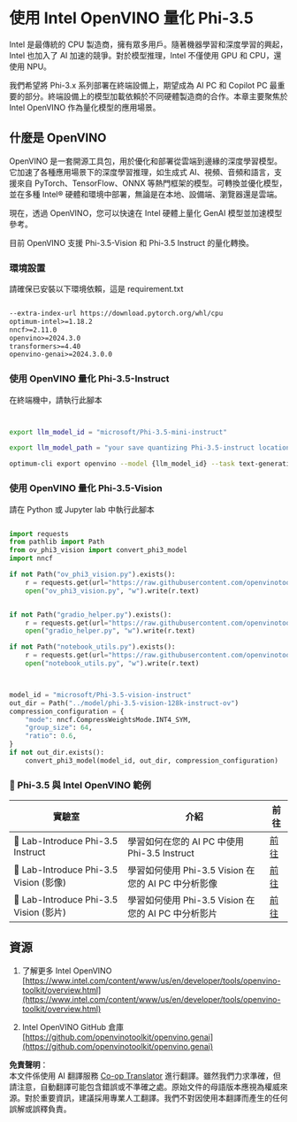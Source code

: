 <!--
CO_OP_TRANSLATOR_METADATA:
{
  "original_hash": "3139a6a82f357a9f90f1fe51c4caf65a",
  "translation_date": "2025-07-16T21:59:29+00:00",
  "source_file": "md/01.Introduction/04/UsingIntelOpenVINOQuantifyingPhi.md",
  "language_code": "mo"
}
-->
# **使用 Intel OpenVINO 量化 Phi-3.5**

Intel 是最傳統的 CPU 製造商，擁有眾多用戶。隨著機器學習和深度學習的興起，Intel 也加入了 AI 加速的競爭。對於模型推理，Intel 不僅使用 GPU 和 CPU，還使用 NPU。

我們希望將 Phi-3.x 系列部署在終端設備上，期望成為 AI PC 和 Copilot PC 最重要的部分。終端設備上的模型加載依賴於不同硬體製造商的合作。本章主要聚焦於 Intel OpenVINO 作為量化模型的應用場景。

## **什麼是 OpenVINO**

OpenVINO 是一套開源工具包，用於優化和部署從雲端到邊緣的深度學習模型。它加速了各種應用場景下的深度學習推理，如生成式 AI、視頻、音頻和語言，支援來自 PyTorch、TensorFlow、ONNX 等熱門框架的模型。可轉換並優化模型，並在多種 Intel® 硬體和環境中部署，無論是在本地、設備端、瀏覽器還是雲端。

現在，透過 OpenVINO，您可以快速在 Intel 硬體上量化 GenAI 模型並加速模型參考。

目前 OpenVINO 支援 Phi-3.5-Vision 和 Phi-3.5 Instruct 的量化轉換。

### **環境設置**

請確保已安裝以下環境依賴，這是 requirement.txt

```txt

--extra-index-url https://download.pytorch.org/whl/cpu
optimum-intel>=1.18.2
nncf>=2.11.0
openvino>=2024.3.0
transformers>=4.40
openvino-genai>=2024.3.0.0

```

### **使用 OpenVINO 量化 Phi-3.5-Instruct**

在終端機中，請執行此腳本

```bash


export llm_model_id = "microsoft/Phi-3.5-mini-instruct"

export llm_model_path = "your save quantizing Phi-3.5-instruct location"

optimum-cli export openvino --model {llm_model_id} --task text-generation-with-past --weight-format int4 --group-size 128 --ratio 0.6  --sym  --trust-remote-code {llm_model_path}


```

### **使用 OpenVINO 量化 Phi-3.5-Vision**

請在 Python 或 Jupyter lab 中執行此腳本

```python

import requests
from pathlib import Path
from ov_phi3_vision import convert_phi3_model
import nncf

if not Path("ov_phi3_vision.py").exists():
    r = requests.get(url="https://raw.githubusercontent.com/openvinotoolkit/openvino_notebooks/latest/notebooks/phi-3-vision/ov_phi3_vision.py")
    open("ov_phi3_vision.py", "w").write(r.text)


if not Path("gradio_helper.py").exists():
    r = requests.get(url="https://raw.githubusercontent.com/openvinotoolkit/openvino_notebooks/latest/notebooks/phi-3-vision/gradio_helper.py")
    open("gradio_helper.py", "w").write(r.text)

if not Path("notebook_utils.py").exists():
    r = requests.get(url="https://raw.githubusercontent.com/openvinotoolkit/openvino_notebooks/latest/utils/notebook_utils.py")
    open("notebook_utils.py", "w").write(r.text)



model_id = "microsoft/Phi-3.5-vision-instruct"
out_dir = Path("../model/phi-3.5-vision-128k-instruct-ov")
compression_configuration = {
    "mode": nncf.CompressWeightsMode.INT4_SYM,
    "group_size": 64,
    "ratio": 0.6,
}
if not out_dir.exists():
    convert_phi3_model(model_id, out_dir, compression_configuration)

```

### **🤖 Phi-3.5 與 Intel OpenVINO 範例**

| 實驗室    | 介紹 | 前往 |
| -------- | ------- |  ------- |
| 🚀 Lab-Introduce Phi-3.5 Instruct  | 學習如何在您的 AI PC 中使用 Phi-3.5 Instruct    |  [前往](../../../../../code/09.UpdateSamples/Aug/intel-phi35-instruct-zh.ipynb)    |
| 🚀 Lab-Introduce Phi-3.5 Vision (影像) | 學習如何使用 Phi-3.5 Vision 在您的 AI PC 中分析影像      |  [前往](../../../../../code/09.UpdateSamples/Aug/intel-phi35-vision-img.ipynb)    |
| 🚀 Lab-Introduce Phi-3.5 Vision (影片)   | 學習如何使用 Phi-3.5 Vision 在您的 AI PC 中分析影片    |  [前往](../../../../../code/09.UpdateSamples/Aug/intel-phi35-vision-video.ipynb)    |

## **資源**

1. 了解更多 Intel OpenVINO [https://www.intel.com/content/www/us/en/developer/tools/openvino-toolkit/overview.html](https://www.intel.com/content/www/us/en/developer/tools/openvino-toolkit/overview.html)

2. Intel OpenVINO GitHub 倉庫 [https://github.com/openvinotoolkit/openvino.genai](https://github.com/openvinotoolkit/openvino.genai)

**免責聲明**：  
本文件係使用 AI 翻譯服務 [Co-op Translator](https://github.com/Azure/co-op-translator) 進行翻譯。雖然我們力求準確，但請注意，自動翻譯可能包含錯誤或不準確之處。原始文件的母語版本應視為權威來源。對於重要資訊，建議採用專業人工翻譯。我們不對因使用本翻譯而產生的任何誤解或誤釋負責。
